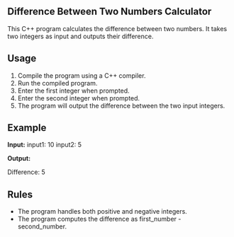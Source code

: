 ## Difference Between Two Numbers Calculator
This C++ program calculates the difference between two numbers. It takes two integers as input and outputs their difference.

## Usage
1. Compile the program using a C++ compiler.
2. Run the compiled program.
3. Enter the first integer when prompted.
4. Enter the second integer when prompted.
5. The program will output the difference between the two input integers.


## Example


**Input:**
input1: 10
input2: 5


**Output:**

Difference: 5

## Rules
- The program handles both positive and negative integers.
- The program computes the difference as first_number - second_number.